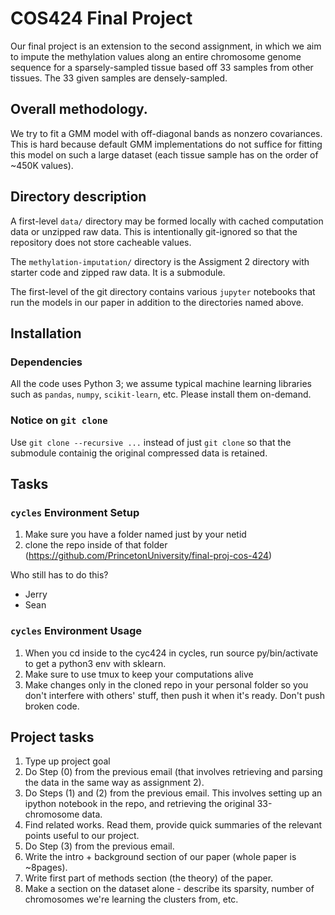 # COS424 Final Project

Our final project is an extension to the second assignment, in which we aim to impute the methylation values along an entire chromosome genome sequence for a sparsely-sampled tissue based off 33 samples from other tissues. The 33 given samples are densely-sampled.

## Overall methodology.

We try to fit a GMM model with off-diagonal bands as nonzero covariances. This is hard because default GMM implementations do not suffice for fitting this model on such a large dataset (each tissue sample has on the order of ~450K values).

## Directory description

A first-level `data/` directory may be formed locally with cached computation data or unzipped raw data. This is intentionally git-ignored so that the repository does not store cacheable values.

The `methylation-imputation/` directory is the Assigment 2 directory with starter code and zipped raw data. It is a submodule.

The first-level of the git directory contains various `jupyter` notebooks that run the models in our paper in addition to the directories named above.

## Installation

### Dependencies

All the code uses Python 3; we assume typical machine learning libraries such as `pandas`, `numpy`, `scikit-learn`, etc. Please install them on-demand.

### Notice on `git clone`

Use `git clone --recursive ...` instead of just `git clone` so that the submodule containig the original compressed data is retained.

## Tasks

### `cycles` Environment Setup

1. Make sure you have a folder named just by your netid
2. clone the repo inside of that folder (https://github.com/PrincetonUniversity/final-proj-cos-424)

Who still has to do this?

* Jerry
* Sean

### `cycles` Environment Usage

1. When you cd inside to the cyc424 in cycles, run source py/bin/activate to get a python3 env with sklearn.
2. Make sure to use tmux to keep your computations alive
3. Make changes only in the cloned repo in your personal folder so you don't interfere with others' stuff, then push it when it's ready. Don't push broken code.

## Project tasks

1. Type up project goal
2. Do Step (0) from the previous email (that involves retrieving and parsing the data in the same way as assignment 2).
3. Do Steps (1) and (2) from the previous email.  This involves setting up an ipython notebook in the repo, and retrieving the original 33-chromosome data.
4. Find related works. Read them, provide quick summaries of the relevant points useful to our project.
5. Do Step (3) from the previous email.
6. Write the intro + background section of our paper (whole paper is ~8pages).
7. Write first part of methods section (the theory) of the paper.
8. Make a section on the dataset alone - describe its sparsity, number of chromosomes we're learning the clusters from, etc.


